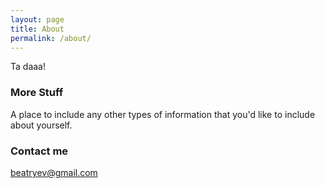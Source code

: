 ```yaml
---
layout: page
title: About
permalink: /about/
---
```


Ta daaa!

### More Stuff

A place to include any other types of information that you'd like to include about yourself.

### Contact me

[beatryev@gmail.com](mailto:beatryev@gmail.com)
